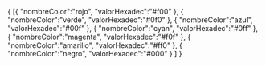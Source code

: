 {
       [{
            "nombreColor":"rojo",
            "valorHexadec":"#f00"
        },
        {
            "nombreColor":"verde",
            "valorHexadec":"#0f0"
        },
        {
            "nombreColor":"azul",
            "valorHexadec":"#00f"
        },
        {
            "nombreColor":"cyan",
            "valorHexadec":"#0ff"
        },
        {
            "nombreColor":"magenta",
            "valorHexadec":"#f0f"
        },
        {
            "nombreColor":"amarillo",
            "valorHexadec":"#ff0"
        },
        {
            "nombreColor":"negro",
            "valorHexadec":"#000"
        }
    ]
}
